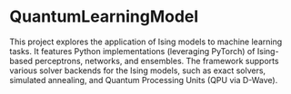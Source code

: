 # QuantumLearningModel
This project explores the application of Ising models to machine learning tasks. It features Python implementations (leveraging PyTorch) of Ising-based perceptrons, networks, and ensembles. The framework supports various solver backends for the Ising models, such as exact solvers, simulated annealing, and Quantum Processing Units (QPU via D-Wave).
